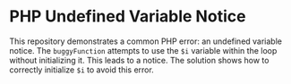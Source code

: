 # PHP Undefined Variable Notice
This repository demonstrates a common PHP error: an undefined variable notice. The `buggyFunction` attempts to use the `$i` variable within the loop without initializing it. This leads to a notice. The solution shows how to correctly initialize `$i` to avoid this error.